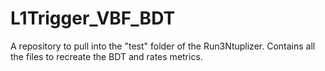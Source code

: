 # L1Trigger_VBF_BDT
A repository to pull into the "test" folder of the Run3Ntuplizer. Contains all the files to recreate the BDT and rates metrics. 

